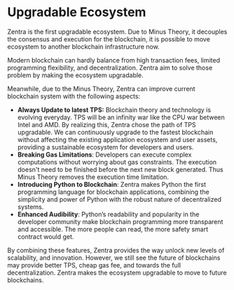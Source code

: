 # Upgradable Ecosystem

Zentra is the first upgradable ecosystem. Due to Minus Theory, it decouples the consensus and execution for the blockchain, it is possible to move ecosystem to another blockchain infrastructure now.

Modern blockchain can hardly balance from high transaction fees, limited programming flexibility, and decentralization. Zentra aim to solve those problem by making the ecosystem upgradable.

Meanwhile, due to the Minus Theory, Zentra can improve current blockchain system with the following aspects:&#x20;

* **Always Update to latest TPS:** Blockchain theory and technology is evolving everyday. TPS will be an infinity war like the CPU war between Intel and AMD. By realizing this, Zentra chose the path of TPS upgradable. We can continuously upgrade to the fastest blockchain without affecting the existing application ecosystem and user assets, providing a sustainable ecosystem for developers and users.
* **Breaking Gas Limitations**: Developers can execute complex computations without worrying about gas constraints. The execution doesn't need to be finished before the next new block generated. Thus Minus Theory removes the execution time limitation.
* **Introducing Python to Blockchain**: Zentra makes Python the first programming language for blockchain applications, combining the simplicity and power of Python with the robust nature of decentralized systems.
* **Enhanced Audibility**: Python’s readability and popularity in the developer community make blockchain programming more transparent and accessible. The more people can read, the more safety smart contract would get.

By combining these features, Zentra provides the way unlock new levels of scalability, and innovation. However, we still see the future of blockchains may provide better TPS, cheap gas fee, and towards the full decentralization. Zentra makes the ecosystem upgradable to move to future blockchains.

